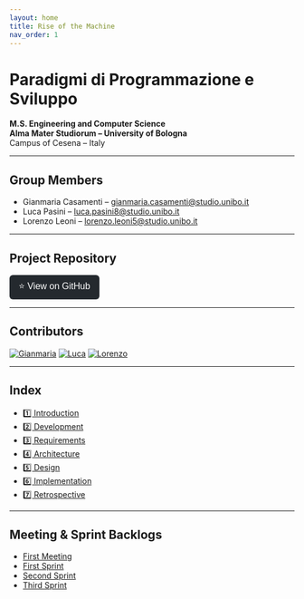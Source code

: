 ```yaml
---
layout: home
title: Rise of the Machine
nav_order: 1
---
```


# Paradigmi di Programmazione e Sviluppo

**M.S. Engineering and Computer Science**  
**Alma Mater Studiorum – University of Bologna**  
Campus of Cesena – Italy

---

## Group Members

- Gianmaria Casamenti – [gianmaria.casamenti@studio.unibo.it](mailto:gianmaria.casamenti@studio.unibo.it)
- Luca Pasini – [luca.pasini8@studio.unibo.it](mailto:luca.pasini8@studio.unibo.it)
- Lorenzo Leoni – [lorenzo.leoni5@studio.unibo.it](mailto:lorenzo.leoni5@studio.unibo.it)

---

## Project Repository

<a href="https://github.com/GiammaCode/PPS-25-RiseOfTheMachine" target="_blank">
  <button style="padding: 8px 16px; font-size: 16px; border: none; background-color: #24292e; color: white; border-radius: 6px; cursor: pointer;">
    ⭐ View on GitHub
  </button>
</a>

---

## Contributors

[![Gianmaria](https://github.com/GiammaCode.png?size=80)](https://github.com/GiammaCode)
[![Luca](https://github.com/Paso2000.png?size=20)](https://github.com/Paso2000)
[![Lorenzo](https://github.com/LoryBug.png?size=80)](https://github.com/LoryBug)

---

## Index

- [1️⃣ Introduction](sections/1_Introduction.md)
- [2️⃣ Development](sections/2_Development.md)
- [3️⃣ Requirements](sections/3_Requirements.md)
- [4️⃣ Architecture](sections/4_Architecture.md)
- [5️⃣ Design](sections/5_Design.md)
- [6️⃣ Implementation](sections/6_Implementation.md)
- [7️⃣ Retrospective](sections/7_Retrospective.md)

---

## Meeting & Sprint Backlogs

- [First Meeting](backlog/first-meeting.md)
- [First Sprint](backlog/first-sprint.md)
- [Second Sprint](backlog/second-sprint.md)
- [Third Sprint](backlog/third-sprint.md)
